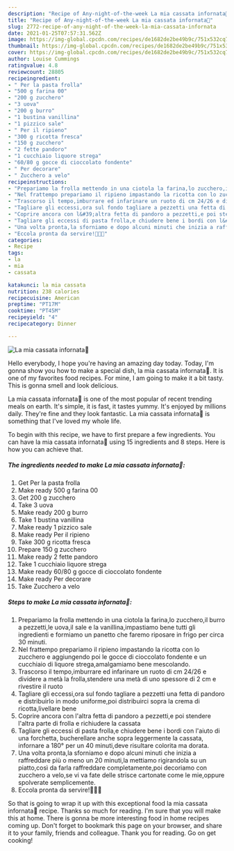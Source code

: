 ```yaml
---
description: "Recipe of Any-night-of-the-week La mia cassata infornata🥧"
title: "Recipe of Any-night-of-the-week La mia cassata infornata🥧"
slug: 2772-recipe-of-any-night-of-the-week-la-mia-cassata-infornata
date: 2021-01-25T07:57:31.562Z
image: https://img-global.cpcdn.com/recipes/de1682de2be49b9c/751x532cq70/la-mia-cassata-infornata🥧-recipe-main-photo.jpg
thumbnail: https://img-global.cpcdn.com/recipes/de1682de2be49b9c/751x532cq70/la-mia-cassata-infornata🥧-recipe-main-photo.jpg
cover: https://img-global.cpcdn.com/recipes/de1682de2be49b9c/751x532cq70/la-mia-cassata-infornata🥧-recipe-main-photo.jpg
author: Louise Cummings
ratingvalue: 4.8
reviewcount: 28805
recipeingredient:
- " Per la pasta frolla"
- "500 g farina 00"
- "200 g zucchero"
- "3 uova"
- "200 g burro"
- "1 bustina vanillina"
- "1 pizzico sale"
- " Per il ripieno"
- "300 g ricotta fresca"
- "150 g zucchero"
- "2 fette pandoro"
- "1 cucchiaio liquore strega"
- "60/80 g gocce di cioccolato fondente"
- " Per decorare"
- " Zucchero a velo"
recipeinstructions:
- "Prepariamo la frolla mettendo in una ciotola la farina,lo zucchero,il burro a pezzetti,le uova,il sale e la vanillina,impastiamo bene tutti gli ingredienti e formiamo un panetto che faremo riposare in frigo per circa 30 minuti."
- "Nel frattempo prepariamo il ripieno impastando la ricotta con lo zucchero e aggiungendo poi le gocce di cioccolato fondente e un cucchiaio di liquore strega,amalgamiamo bene mescolando."
- "Trascorso il tempo,imburrare ed infarinare un ruoto di cm 24/26 e dividere a metà la frolla,stendere una metà di uno spessore di 2 cm e rivestire il ruoto"
- "Tagliare gli eccessi,ora sul fondo tagliare a pezzetti una fetta di pandoro e distribuirlo in modo uniforme,poi distribuirci sopra la crema di ricotta,livellare bene"
- "Coprire ancora con l&#39;altra fetta di pandoro a pezzetti,e poi stendere l&#39;altra parte di frolla e richiudere la cassata"
- "Tagliare gli eccessi di pasta frolla,e chiudere bene i bordi con l&#39;aiuto di una forchetta, bucherellare anche sopra leggermente la cassata, infornare a 180° per un 40 minuti,deve risultare colorita ma dorata."
- "Una volta pronta,la sforniamo e dopo alcuni minuti che inizia a raffreddare più o meno un 20 minuti,la mettiamo rigirandola su un piatto,così da farla raffreddare completamente,poi decoriamo con zucchero a velo,se vi va fate delle strisce cartonate come le mie,oppure spolverate semplicemente."
- "Eccola pronta da servire!👩‍🍳🎅"
categories:
- Recipe
tags:
- la
- mia
- cassata

katakunci: la mia cassata 
nutrition: 238 calories
recipecuisine: American
preptime: "PT17M"
cooktime: "PT45M"
recipeyield: "4"
recipecategory: Dinner

---
```



![La mia cassata infornata🥧](https://img-global.cpcdn.com/recipes/de1682de2be49b9c/751x532cq70/la-mia-cassata-infornata🥧-recipe-main-photo.jpg)

Hello everybody, I hope you're having an amazing day today. Today, I'm gonna show you how to make a special dish, la mia cassata infornata🥧. It is one of my favorites food recipes. For mine, I am going to make it a bit tasty. This is gonna smell and look delicious.

La mia cassata infornata🥧 is one of the most popular of recent trending meals on earth. It's simple, it is fast, it tastes yummy. It's enjoyed by millions daily. They're fine and they look fantastic. La mia cassata infornata🥧 is something that I've loved my whole life.




To begin with this recipe, we have to first prepare a few ingredients. You can have la mia cassata infornata🥧 using 15 ingredients and 8 steps. Here is how you can achieve that.

<!--inarticleads1-->

##### The ingredients needed to make La mia cassata infornata🥧:

1. Get  Per la pasta frolla
1. Make ready 500 g farina 00
1. Get 200 g zucchero
1. Take 3 uova
1. Make ready 200 g burro
1. Take 1 bustina vanillina
1. Make ready 1 pizzico sale
1. Make ready  Per il ripieno
1. Take 300 g ricotta fresca
1. Prepare 150 g zucchero
1. Make ready 2 fette pandoro
1. Take 1 cucchiaio liquore strega
1. Make ready 60/80 g gocce di cioccolato fondente
1. Make ready  Per decorare
1. Take  Zucchero a velo




<!--inarticleads2-->

##### Steps to make La mia cassata infornata🥧:

1. Prepariamo la frolla mettendo in una ciotola la farina,lo zucchero,il burro a pezzetti,le uova,il sale e la vanillina,impastiamo bene tutti gli ingredienti e formiamo un panetto che faremo riposare in frigo per circa 30 minuti.
1. Nel frattempo prepariamo il ripieno impastando la ricotta con lo zucchero e aggiungendo poi le gocce di cioccolato fondente e un cucchiaio di liquore strega,amalgamiamo bene mescolando.
1. Trascorso il tempo,imburrare ed infarinare un ruoto di cm 24/26 e dividere a metà la frolla,stendere una metà di uno spessore di 2 cm e rivestire il ruoto
1. Tagliare gli eccessi,ora sul fondo tagliare a pezzetti una fetta di pandoro e distribuirlo in modo uniforme,poi distribuirci sopra la crema di ricotta,livellare bene
1. Coprire ancora con l&#39;altra fetta di pandoro a pezzetti,e poi stendere l&#39;altra parte di frolla e richiudere la cassata
1. Tagliare gli eccessi di pasta frolla,e chiudere bene i bordi con l&#39;aiuto di una forchetta, bucherellare anche sopra leggermente la cassata, infornare a 180° per un 40 minuti,deve risultare colorita ma dorata.
1. Una volta pronta,la sforniamo e dopo alcuni minuti che inizia a raffreddare più o meno un 20 minuti,la mettiamo rigirandola su un piatto,così da farla raffreddare completamente,poi decoriamo con zucchero a velo,se vi va fate delle strisce cartonate come le mie,oppure spolverate semplicemente.
1. Eccola pronta da servire!👩‍🍳🎅




So that is going to wrap it up with this exceptional food la mia cassata infornata🥧 recipe. Thanks so much for reading. I'm sure that you will make this at home. There is gonna be more interesting food in home recipes coming up. Don't forget to bookmark this page on your browser, and share it to your family, friends and colleague. Thank you for reading. Go on get cooking!

